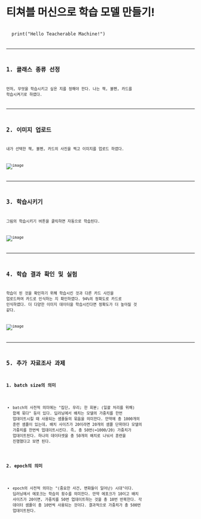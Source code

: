 
 # 티쳐블 머신으로 학습 모델 만들기!

<code>
  print("Hello Teacherable Machine!")
<code>
   
----------------------------
##  1. 클래스 종류 선정
  먼저, 무엇을 학습시키고 싶은 지를 정해야 한다.    나는 책, 볼펜, 카드를 학습시켜기로 하였다.              
  
  -------------------------
  ## 2. 이미지 업로드
  내가 선택한 책, 볼펜, 카드의 사진을 찍고 이미지를 업로드 하였다.
  
  ![image](https://user-images.githubusercontent.com/94752167/160235866-b6f78eee-0b5d-4435-b7ca-726697b83a13.png)
  
  ----------------------------
  ## 3. 학습시키기
  그림의 학습시키기 버튼을 클릭하면 자동으로 학습된다.

  ![image](https://user-images.githubusercontent.com/94752167/160235437-151bfa66-b64e-4d68-9319-bbf1c843d624.png)
  
  --------------------------
  ## 4. 학습 결과 확인 및 실험
  학습이 된 것을 확인하기 위해 학습시킨 것과 다른 카드 사진을 업로드허여 카드로 인식하는 지 확인하였다. 
       94%의 정확도로 카드로 인식하였다. 더 다양한 이미지 데이터을 학습시킨다면 정확도가 더 높아질 것 같다.
  
  ![image](https://user-images.githubusercontent.com/94752167/160235595-2e5a14b2-6fea-4b14-83fa-f615a261f1ef.png)

  ------------------------------
  ## 5. 추가 자료조사 과제
    
  ### 1. batch size의 의미
    
  - batch의 사전적 의미에는 "집단, 무리; 한 회분; (일괄 처리를 위해) 함께 묶다" 등이 있다.
  딥러닝에서 배치는 모델의 가중치를 한번 업데이트시킬 때 사용되는 샘플들의 묶음을 의미한다.
  만약에 총 1000개의 훈련 샘플이 있는데, 배치 사이즈가 20이라면 20개의 샘플 단위마다 모델의 가중치를 한번씩 업데이트시킨다. 
  즉, 총 50번(=1000/20) 가중치가 업데이트된다.
  하나의 데이터셋을 총 50개의 배치로 나눠서 훈련을 진행했다고 보면 된다. 
  
 
###  2. epoch의 의미
    
- epoch의 사전적 의미는 "(중요한 사건, 변화들이 일어난) 시대"이다. 딥러닝에서 에포크는 학습의 횟수를 의미한다. 
  만약 에포크가 10이고 배치 사이즈가 20이면, 가중치를 50번 업데이트하는 것을 총 10번 반복한다.
  각 데이터 샘플이 총 10번씩 사용되는 것이다. 결과적으로 가중치가 총 500번 업데이트된다. 
  



  
